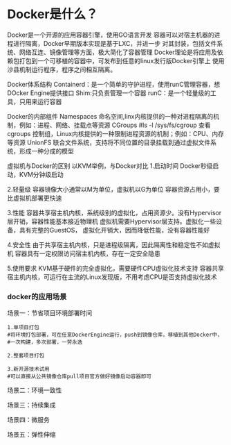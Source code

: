 # Docker是什么？
Docker是一个开源的应用容器引擎，使用GO语言开发
容器可以对宿主机器的进程进行隔离，Docker早期版本实现是基于LXC，并进一步
对其封装，包括文件系统、网络互连、镜像管理等方面，极大简化了容器管理
Docker理论是将应用及依赖包打包到一个可移植的容器中，可发布到任意的linux发行版Docker引擎上
使用沙县机制运行程序，程序之间相互隔离。

Docker体系结构
Containerd：是一个简单的守护进程，使用runC管理容器，想DOcker Engine提供接口
Shim:只负责管理一个容器
runC：是一个轻量级的工具，只用来运行容器


Docker的内部组件
Namespaces
命名空间,linx内核提供的一种对进程隔离的机制，例如：进程、网络、挂载点等资源
CGroups  #ls -l /sys/fs/cgroup 查看cgroups
控制组，Linux内核提供的一种限制进程资源的机制；例如：CPU、内存等资源
UnionFS
联合文件系统，支持将不同位置的目录挂载到通过虚拟文件系统，形成一种分成的模型



虚拟机与Docker的区别
以KVM举例，与Docker对比
1.启动时间
Docker秒级启动，KVM分钟级启动

2.轻量级
容器镜像大小通常以M为单位，虚拟机以G为单位
容器资源占用小，要比虚拟机部署更快速

3.性能
容器共享宿主机内核，系统级别的虚拟化，占用资源少。没有Hypervisor层开销，容器性能基本接近物理机
虚拟机需要Hypervisor层支持。虚拟化一些设备，具有完整的GuestOS，
虚拟化开销大，因而降低性能，没有容器性能好

4.安全性
由于共享宿主机内核，只是进程级隔离，因此隔离性和稳定性不如虚拟机
容器具有一定权限访问宿主机内核，存在一定安全隐患

5.使用要求
KVM基于硬件的完全虚拟化，需要硬件CPU虚拟化技术支持
容器共享宿主机内核，可运行在主流的Linux发现版，不用考虑CPU是否支持虚拟化技术

### docker的应用场景
场景一：节省项目环境部署时间

	1.单项目打包
	#将环境打包部署，可在任意DockerEngine运行，push到镜像仓库，移植到其他Docker中，
	#一次构建，多次部署，一劳永逸

	2.整套项目打包

	3.新开源技术试用
	#可以直接从公共镜像仓库pull项目官方做好镜像启动容器即可

场景二：环境一致性

场景三：持续集成

场景四：微服务

场景五：弹性伸缩

